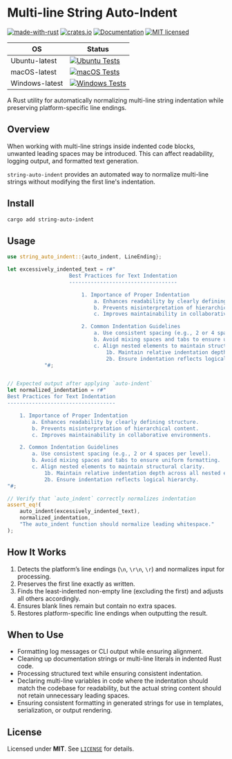 # Multi-line String Auto-Indent

[![made-with-rust][rust-logo]][rust-src-page]
[![crates.io][crates-badge]][crates-page]
[![Documentation][docs-badge]][docs-page]
[![MIT licensed][license-badge]][license-page]


| OS            | Status                                                                               |
|---------------|--------------------------------------------------------------------------------------|
| Ubuntu-latest | [![Ubuntu Tests][ubuntu-latest-badge]][ubuntu-latest-workflow]                       |
| macOS-latest  | [![macOS Tests][macos-latest-badge]][macos-latest-workflow]                          |
| Windows-latest| [![Windows Tests][windows-latest-badge]][windows-latest-workflow]                    |


A Rust utility for automatically normalizing multi-line string indentation while preserving platform-specific line endings.

## Overview

When working with multi-line strings inside indented code blocks, unwanted leading spaces may be introduced. This can affect readability, logging output, and formatted text generation.

`string-auto-indent` provides an automated way to normalize multi-line strings without modifying the first line's indentation.

## Install

```sh
cargo add string-auto-indent
```

## Usage

```rust
use string_auto_indent::{auto_indent, LineEnding};

let excessively_indented_text = r#"
                    Best Practices for Text Indentation
                    -----------------------------------

                        1. Importance of Proper Indentation
                            a. Enhances readability by clearly defining structure.
                            b. Prevents misinterpretation of hierarchical content.
                            c. Improves maintainability in collaborative environments.

                        2. Common Indentation Guidelines
                            a. Use consistent spacing (e.g., 2 or 4 spaces per level).
                            b. Avoid mixing spaces and tabs to ensure uniform formatting.
                            c. Align nested elements to maintain structural clarity.
                                1b. Maintain relative indentation depth across all nested elements.
                                2b. Ensure indentation reflects logical hierarchy.
            "#;


// Expected output after applying `auto-indent`
let normalized_indentation = r#"
Best Practices for Text Indentation
-----------------------------------

    1. Importance of Proper Indentation
        a. Enhances readability by clearly defining structure.
        b. Prevents misinterpretation of hierarchical content.
        c. Improves maintainability in collaborative environments.

    2. Common Indentation Guidelines
        a. Use consistent spacing (e.g., 2 or 4 spaces per level).
        b. Avoid mixing spaces and tabs to ensure uniform formatting.
        c. Align nested elements to maintain structural clarity.
            1b. Maintain relative indentation depth across all nested elements.
            2b. Ensure indentation reflects logical hierarchy.
"#;

// Verify that `auto_indent` correctly normalizes indentation
assert_eq!(
    auto_indent(excessively_indented_text),
    normalized_indentation,
    "The auto_indent function should normalize leading whitespace."
);
```

## How It Works

1. Detects the platform’s line endings (`\n`, `\r\n`, `\r`) and normalizes input for processing.
2. Preserves the first line exactly as written.
3. Finds the least-indented non-empty line (excluding the first) and adjusts all others accordingly.
4. Ensures blank lines remain but contain no extra spaces.
5. Restores platform-specific line endings when outputting the result.

## When to Use

- Formatting log messages or CLI output while ensuring alignment.
- Cleaning up documentation strings or multi-line literals in indented Rust code.
- Processing structured text while ensuring consistent indentation.
- Declaring multi-line variables in code where the indentation should match the codebase for readability, but the actual string content should not retain unnecessary leading spaces.
- Ensuring consistent formatting in generated strings for use in templates, serialization, or output rendering.

## License
Licensed under **MIT**. See [`LICENSE`][license-page] for details.

[rust-src-page]: https://www.rust-lang.org/
[rust-logo]: https://img.shields.io/badge/Made%20with-Rust-black?&logo=Rust

[crates-page]: https://crates.io/crates/string-auto-indent
[crates-badge]: https://img.shields.io/crates/v/string-auto-indent.svg

[docs-page]: https://docs.rs/string-auto-indent
[docs-badge]: https://docs.rs/string-auto-indent/badge.svg

[license-page]: https://github.com/jzombie/rust-string-auto-indent/blob/main/LICENSE
[license-badge]: https://img.shields.io/badge/license-MIT-blue.svg

[ubuntu-latest-badge]: https://github.com/jzombie/rust-string-auto-indent/actions/workflows/rust-tests.yml/badge.svg?branch=main&job=Run%20Rust%20Tests%20(OS%20=%20ubuntu-latest)
[ubuntu-latest-workflow]: https://github.com/jzombie/rust-string-auto-indent/actions/workflows/rust-tests.yml?query=branch%3Amain

[macos-latest-badge]: https://github.com/jzombie/rust-string-auto-indent/actions/workflows/rust-tests.yml/badge.svg?branch=main&job=Run%20Rust%20Tests%20(OS%20=%20macos-latest)
[macos-latest-workflow]: https://github.com/jzombie/rust-string-auto-indent/actions/workflows/rust-tests.yml?query=branch%3Amain

[windows-latest-badge]: https://github.com/jzombie/rust-string-auto-indent/actions/workflows/rust-tests.yml/badge.svg?branch=main&job=Run%20Rust%20Tests%20(OS%20=%20windows-latest)
[windows-latest-workflow]: https://github.com/jzombie/rust-string-auto-indent/actions/workflows/rust-tests.yml?query=branch%3Amain
